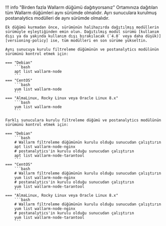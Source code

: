 !!! info "Birden fazla Wallarm düğümü dağıtıyorsanız"
    Ortamınıza dağıtılan tüm Wallarm düğümleri aynı sürümde olmalıdır. Ayrı sunuculara kurulmuş postanalytics modülleri de aynı sürümde olmalıdır.

    Ek düğümü kurmadan önce, sürümünün halihazırda dağıtılmış modüllerin sürümüyle eşleştiğinden emin olun. Dağıtılmış modül sürümü [kullanım dışı ya da yakında kullanım dışı bırakılacak (`4.0` veya daha düşük)][versioning-policy] ise, tüm modülleri en son sürüme yükseltin.

    Aynı sunucuya kurulu filtreleme düğümünün ve postanalytics modülünün sürümünü kontrol etmek için:

    === "Debian"
        ```bash
        apt list wallarm-node
        ```
    === "CentOS"
        ```bash
        yum list wallarm-node
        ```
    === "AlmaLinux, Rocky Linux veya Oracle Linux 8.x"
        ```bash
        yum list wallarm-node
        ```

    Farklı sunuculara kurulu filtreleme düğümü ve postanalytics modülünün sürümünü kontrol etmek için:

    === "Debian"
        ```bash
        # Wallarm filtreleme düğümünün kurulu olduğu sunucudan çalıştırın
        apt list wallarm-node-nginx
        # postanalytics'in kurulu olduğu sunucudan çalıştırın
        apt list wallarm-node-tarantool
        ```
    === "CentOS"
        ```bash
        # Wallarm filtreleme düğümünün kurulu olduğu sunucudan çalıştırın
        yum list wallarm-node-nginx
        # postanalytics'in kurulu olduğu sunucudan çalıştırın
        yum list wallarm-node-tarantool
        ```
    === "AlmaLinux, Rocky Linux veya Oracle Linux 8.x"
        ```bash
        # Wallarm filtreleme düğümünün kurulu olduğu sunucudan çalıştırın
        yum list wallarm-node-nginx
        # postanalytics'in kurulu olduğu sunucudan çalıştırın
        yum list wallarm-node-tarantool
        ```
